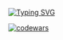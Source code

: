 [![Typing SVG](https://readme-typing-svg.herokuapp.com?color=%2336BCF7&lines=Hi+there+✨)](https://git.io/typing-svg)

[![codewars](https://www.codewars.com/users/Neko_Universe/badges/large)](https://www.codewars.com/users/Neko_Universe)
